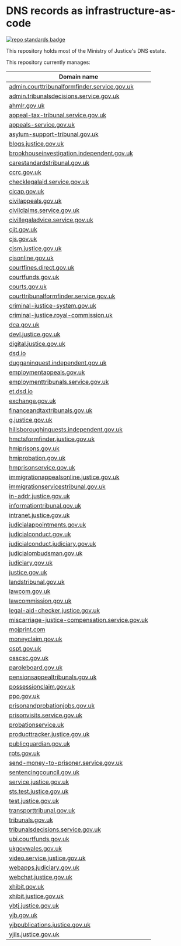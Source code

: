 # DNS records as infrastructure-as-code

[![repo standards badge](https://img.shields.io/badge/dynamic/json?color=blue&flat-square&logo=github&label=MoJ%20Compliant&query=%24.result&url=https%3A%2F%2Foperations-engineering-reports.cloud-platform.service.justice.gov.uk%2Fapi%2Fv1%2Fcompliant_public_repositories%2Fdns-iac)](https://operations-engineering-reports.cloud-platform.service.justice.gov.uk/public-github-repositories.html#dns-iac "Link to report")

This repository holds most of the Ministry of Justice's DNS estate.

This repository currently manages:

| Domain name                                                                                                                                                            |
| ---------------------------------------------------------------------------------------------------------------------------------------------------------------------- |
| [admin.courttribunalformfinder.service.gov.uk](https://github.com/ministryofjustice/dns-iac/blob/main/terraform/admin.courttribunalformfinder.service.gov.uk.tf)       |
| [admin.tribunalsdecisions.service.gov.uk](https://github.com/ministryofjustice/dns-iac/blob/main/terraform/admin.tribunalsdecisions.service.gov.uk.tf)                 |
| [ahmlr.gov.uk](https://github.com/ministryofjustice/dns-iac/blob/main/terraform/ahmlr.gov.uk.tf)                                                                       |
| [appeal-tax-tribunal.service.gov.uk](https://github.com/ministryofjustice/dns-iac/blob/main/terraform/appeal-tax-tribunal.service.gov.uk.tf)                           |
| [appeals-service.gov.uk](https://github.com/ministryofjustice/dns-iac/blob/main/terraform/appeals-service.gov.uk.tf)                                                   |
| [asylum-support-tribunal.gov.uk](https://github.com/ministryofjustice/dns-iac/blob/main/terraform/asylum-support-tribunal.gov.uk.tf)                                   |
| [blogs.justice.gov.uk](https://github.com/ministryofjustice/dns-iac/blob/main/terraform/blogs.justice.gov.uk.tf)                                                       |
| [brookhouseinvestigation.independent.gov.uk](https://github.com/ministryofjustice/dns-iac/blob/main/terraform/brookhouseinvestigation.independent.gov.uk.tf)           |
| [carestandardstribunal.gov.uk](https://github.com/ministryofjustice/dns-iac/blob/main/terraform/carestandardstribunal.gov.uk.tf)                                       |
| [ccrc.gov.uk](https://github.com/ministryofjustice/dns-iac/blob/main/terraform/ccrc.gov.uk.tf)                                                                         |
| [checklegalaid.service.gov.uk](https://github.com/ministryofjustice/dns-iac/blob/main/terraform/checklegalaid.service.gov.uk.tf)                                       |
| [cicap.gov.uk](https://github.com/ministryofjustice/dns-iac/blob/main/terraform/cicap.gov.uk.tf)                                                                       |
| [civilappeals.gov.uk](https://github.com/ministryofjustice/dns-iac/blob/main/terraform/civilappeals.gov.uk.tf)                                                         |
| [civilclaims.service.gov.uk](https://github.com/ministryofjustice/dns-iac/blob/main/terraform/civilclaims.service.gov.uk.tf)                                           |
| [civillegaladvice.service.gov.uk](https://github.com/ministryofjustice/dns-iac/blob/main/terraform/civillegaladvice.service.gov.uk.tf)                                 |
| [cjit.gov.uk](https://github.com/ministryofjustice/dns-iac/blob/main/terraform/cjit.gov.uk.tf)                                                                         |
| [cjs.gov.uk](https://github.com/ministryofjustice/dns-iac/blob/main/terraform/cjs.gov.uk.tf)                                                                           |
| [cjsm.justice.gov.uk](https://github.com/ministryofjustice/dns-iac/blob/main/terraform/cjsm.justice.gov.uk.tf)                                                         |
| [cjsonline.gov.uk](https://github.com/ministryofjustice/dns-iac/blob/main/terraform/cjsonline.gov.uk.tf)                                                               |
| [courtfines.direct.gov.uk](https://github.com/ministryofjustice/dns-iac/blob/main/terraform/courtfines.direct.gov.uk.tf)                                               |
| [courtfunds.gov.uk](https://github.com/ministryofjustice/dns-iac/blob/main/terraform/courtfunds.gov.uk.tf)                                                             |
| [courts.gov.uk](https://github.com/ministryofjustice/dns-iac/blob/main/terraform/courts.gov.uk.tf)                                                                     |
| [courttribunalformfinder.service.gov.uk](https://github.com/ministryofjustice/dns-iac/blob/main/terraform/courttribunalformfinder.service.gov.uk.tf)                   |
| [criminal-justice-system.gov.uk](https://github.com/ministryofjustice/dns-iac/blob/main/terraform/criminal-justice-system.gov.uk.tf)                                   |
| [criminal-justice.royal-commission.uk](https://github.com/ministryofjustice/dns-iac/blob/main/terraform/criminal-justice.royal-commission.uk.tf)                       |
| [dca.gov.uk](https://github.com/ministryofjustice/dns-iac/blob/main/terraform/dca.gov.uk.tf)                                                                           |
| [devl.justice.gov.uk](https://github.com/ministryofjustice/dns-iac/blob/main/terraform/devl.justice.gov.uk.tf)                                                         |
| [digital.justice.gov.uk](https://github.com/ministryofjustice/dns-iac/blob/main/terraform/digital.justice.gov.uk.tf)                                                   |
| [dsd.io](https://github.com/ministryofjustice/dns-iac/blob/main/terraform/dsd.io.tf)                                                                                   |
| [dugganinquest.independent.gov.uk](https://github.com/ministryofjustice/dns-iac/blob/main/terraform/dugganinquest.independent.gov.uk.tf)                               |
| [employmentappeals.gov.uk](https://github.com/ministryofjustice/dns-iac/blob/main/terraform/employmentappeals.gov.uk.tf)                                               |
| [employmenttribunals.service.gov.uk](https://github.com/ministryofjustice/dns-iac/blob/main/terraform/employmenttribunals.service.gov.uk.tf)                           |
| [et.dsd.io](https://github.com/ministryofjustice/dns-iac/blob/main/terraform/et.dsd.io.tf)                                                                             |
| [exchange.gov.uk](https://github.com/ministryofjustice/dns-iac/blob/main/terraform/exchange.gov.uk.tf)                                                                 |
| [financeandtaxtribunals.gov.uk](https://github.com/ministryofjustice/dns-iac/blob/main/terraform/financeandtaxtribunals.gov.uk.tf)                                     |
| [g.justice.gov.uk](https://github.com/ministryofjustice/dns-iac/blob/main/terraform/g.justice.gov.uk.tf)                                                               |
| [hillsboroughinquests.independent.gov.uk](https://github.com/ministryofjustice/dns-iac/blob/main/terraform/hillsboroughinquests.independent.gov.uk.tf)                 |
| [hmctsformfinder.justice.gov.uk](https://github.com/ministryofjustice/dns-iac/blob/main/terraform/hmctsformfinder.justice.gov.uk.tf)                                   |
| [hmiprisons.gov.uk](https://github.com/ministryofjustice/dns-iac/blob/main/terraform/hmiprisons.gov.uk.tf)                                                             |
| [hmiprobation.gov.uk](https://github.com/ministryofjustice/dns-iac/blob/main/terraform/hmiprobation.gov.uk.tf)                                                         |
| [hmprisonservice.gov.uk](https://github.com/ministryofjustice/dns-iac/blob/main/terraform/hmprisonservice.gov.uk.tf)                                                   |
| [immigrationappealsonline.justice.gov.uk](https://github.com/ministryofjustice/dns-iac/blob/main/terraform/immigrationappealsonline.justice.gov.uk.tf)                 |
| [immigrationservicestribunal.gov.uk](https://github.com/ministryofjustice/dns-iac/blob/main/terraform/immigrationservicestribunal.gov.uk.tf)                           |
| [in-addr.justice.gov.uk](https://github.com/ministryofjustice/dns-iac/blob/main/terraform/in-addr.justice.gov.uk.tf)                                                   |
| [informationtribunal.gov.uk](https://github.com/ministryofjustice/dns-iac/blob/main/terraform/informationtribunal.gov.uk.tf)                                           |
| [intranet.justice.gov.uk](https://github.com/ministryofjustice/dns-iac/blob/main/terraform/intranet.justice.gov.uk.tf)                                                 |
| [judicialappointments.gov.uk](https://github.com/ministryofjustice/dns-iac/blob/main/terraform/judicialappointments.gov.uk.tf)                                         |
| [judicialconduct.gov.uk](https://github.com/ministryofjustice/dns-iac/blob/main/terraform/judicialconduct.gov.uk.tf)                                                   |
| [judicialconduct.judiciary.gov.uk](https://github.com/ministryofjustice/dns-iac/blob/main/terraform/judicialconduct.judiciary.gov.uk.tf)                               |
| [judicialombudsman.gov.uk](https://github.com/ministryofjustice/dns-iac/blob/main/terraform/judicialombudsman.gov.uk.tf)                                               |
| [judiciary.gov.uk](https://github.com/ministryofjustice/dns-iac/blob/main/terraform/judiciary.gov.uk.tf)                                                               |
| [justice.gov.uk](https://github.com/ministryofjustice/dns-iac/blob/main/terraform/justice.gov.uk.tf)                                                                   |
| [landstribunal.gov.uk](https://github.com/ministryofjustice/dns-iac/blob/main/terraform/landstribunal.gov.uk.tf)                                                       |
| [lawcom.gov.uk](https://github.com/ministryofjustice/dns-iac/blob/main/terraform/lawcom.gov.uk.tf)                                                                     |
| [lawcommission.gov.uk](https://github.com/ministryofjustice/dns-iac/blob/main/terraform/lawcommission.gov.uk.tf)                                                       |
| [legal-aid-checker.justice.gov.uk](https://github.com/ministryofjustice/dns-iac/blob/main/terraform/legal-aid-checker.justice.gov.uk.tf)                               |
| [miscarriage-justice-compensation.service.gov.uk](https://github.com/ministryofjustice/dns-iac/blob/main/terraform/miscarriage-justice-compensation.service.gov.uk.tf) |
| [mojprint.com](https://github.com/ministryofjustice/dns-iac/blob/main/terraform/mojprint.com.tf)                                                                       |
| [moneyclaim.gov.uk](https://github.com/ministryofjustice/dns-iac/blob/main/terraform/moneyclaim.gov.uk.tf)                                                             |
| [ospt.gov.uk](https://github.com/ministryofjustice/dns-iac/blob/main/terraform/ospt.gov.uk.tf)                                                                         |
| [osscsc.gov.uk](https://github.com/ministryofjustice/dns-iac/blob/main/terraform/osscsc.gov.uk.tf)                                                                     |
| [paroleboard.gov.uk](https://github.com/ministryofjustice/dns-iac/blob/main/terraform/paroleboard.gov.uk.tf)                                                           |
| [pensionsappealtribunals.gov.uk](https://github.com/ministryofjustice/dns-iac/blob/main/terraform/pensionsappealtribunals.gov.uk.tf)                                   |
| [possessionclaim.gov.uk](https://github.com/ministryofjustice/dns-iac/blob/main/terraform/possessionclaim.gov.uk.tf)                                                   |
| [ppo.gov.uk](https://github.com/ministryofjustice/dns-iac/blob/main/terraform/ppo.gov.uk.tf)                                                                           |
| [prisonandprobationjobs.gov.uk](https://github.com/ministryofjustice/dns-iac/blob/main/terraform/prisonandprobationjobs.gov.uk.tf)                                     |
| [prisonvisits.service.gov.uk](https://github.com/ministryofjustice/dns-iac/blob/main/terraform/prisonvisits.service.gov.uk.tf)                                         |
| [probationservice.uk](https://github.com/ministryofjustice/dns-iac/blob/main/terraform/probationservice.uk.tf)                                                         |
| [producttracker.justice.gov.uk](https://github.com/ministryofjustice/dns-iac/blob/main/terraform/producttracker.justice.gov.uk.tf)                                     |
| [publicguardian.gov.uk](https://github.com/ministryofjustice/dns-iac/blob/main/terraform/publicguardian.gov.uk.tf)                                                     |
| [rpts.gov.uk](https://github.com/ministryofjustice/dns-iac/blob/main/terraform/rpts.gov.uk.tf)                                                                         |
| [send-money-to-prisoner.service.gov.uk](https://github.com/ministryofjustice/dns-iac/blob/main/terraform/send-money-to-prisoner.service.gov.uk.tf)                     |
| [sentencingcouncil.gov.uk](https://github.com/ministryofjustice/dns-iac/blob/main/terraform/sentencingcouncil.gov.uk.tf)                                               |
| [service.justice.gov.uk](https://github.com/ministryofjustice/dns-iac/blob/main/terraform/service.justice.gov.uk.tf)                                                   |
| [sts.test.justice.gov.uk](https://github.com/ministryofjustice/dns-iac/blob/main/terraform/sts.test.justice.gov.uk.tf)                                                 |
| [test.justice.gov.uk](https://github.com/ministryofjustice/dns-iac/blob/main/terraform/test.justice.gov.uk.tf)                                                         |
| [transporttribunal.gov.uk](https://github.com/ministryofjustice/dns-iac/blob/main/terraform/transporttribunal.gov.uk.tf)                                               |
| [tribunals.gov.uk](https://github.com/ministryofjustice/dns-iac/blob/main/terraform/tribunals.gov.uk.tf)                                                               |
| [tribunalsdecisions.service.gov.uk](https://github.com/ministryofjustice/dns-iac/blob/main/terraform/tribunalsdecisions.service.gov.uk.tf)                             |
| [ubi.courtfunds.gov.uk](https://github.com/ministryofjustice/dns-iac/blob/main/terraform/ubi.courtfunds.gov.uk.tf)                                                     |
| [ukgovwales.gov.uk](https://github.com/ministryofjustice/dns-iac/blob/main/terraform/ukgovwales.gov.uk.tf)                                                             |
| [video.service.justice.gov.uk](https://github.com/ministryofjustice/dns-iac/blob/main/terraform/video.service.justice.gov.uk.tf)                                       |
| [webapps.judiciary.gov.uk](https://github.com/ministryofjustice/dns-iac/blob/main/terraform/webapps.judiciary.gov.uk.tf)                                               |
| [webchat.justice.gov.uk](https://github.com/ministryofjustice/dns-iac/blob/main/terraform/webchat.justice.gov.uk.tf)                                                   |
| [xhibit.gov.uk](https://github.com/ministryofjustice/dns-iac/blob/main/terraform/xhibit.gov.uk.tf)                                                                     |
| [xhibit.justice.gov.uk](https://github.com/ministryofjustice/dns-iac/blob/main/terraform/xhibit.justice.gov.uk.tf)                                                     |
| [ybtj.justice.gov.uk](https://github.com/ministryofjustice/dns-iac/blob/main/terraform/ybtj.justice.gov.uk.tf)                                                         |
| [yjb.gov.uk](https://github.com/ministryofjustice/dns-iac/blob/main/terraform/yjb.gov.uk.tf)                                                                           |
| [yjbpublications.justice.gov.uk](https://github.com/ministryofjustice/dns-iac/blob/main/terraform/yjbpublications.justice.gov.uk.tf)                                   |
| [yjils.justice.gov.uk](https://github.com/ministryofjustice/dns-iac/blob/main/terraform/yjils.justice.gov.uk.tf)                                                       |
